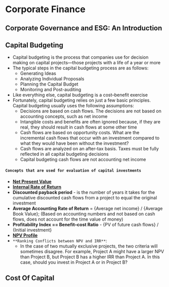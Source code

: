 # Corporate Finance

## Corporate Governance and ESG: An Introduction

## Capital Budgeting
- Capital budgeting is the process that companies use for decision making on capital 
projects—those projects with a life of a year or more
- The typical steps in the capital budgeting process 
are as follows:
  - Generating Ideas
  - Analyzing Individual Proposals
  - Planning the Capital Budget
  - Monitoring and Post-auditing
- Like everything else, capital budgeting is a cost–benefit exercise
- Fortunately, capital budgeting relies on just a few basic principles. Capital budgeting usually uses the following assumptions:
  - Decisions are based on cash flows. The decisions are not based on accounting concepts, such as net income
  - Intangible costs and benefits are often ignored because, if they are real, they should result in cash flows at some other time
  - Cash flows are based on opportunity costs. What are the incremental cash flows that occur with an investment compared to what they would have been without the investment?
  - Cash flows are analyzed on an after-tax basis. Taxes must be fully reflected in all capital budgeting decisions
  - Capital budgeting cash flows are not accounting net income


#### ```Concepts that are used for evaluation of capital investments```
- **[Net Present Value](https://github.com/Mike-Vilms/cfa-i-qm/blob/main/Net-Present-Value.md)**
- **[Internal Rate of Return](https://github.com/Mike-Vilms/cfa-i-qm/blob/main/Internal-Rate-of-Return.md)**
- **Discounted payback period** - is the number of years it takes for the cumulative discounted cash flows from a project to equal the original investment
- **Average Accounting Rate of Return** = {Average net income} / {Average Book Value}; (Based on accounting numbers and not based on cash flows, does not account for the time value of money)
- **Profitability Index == Benefit–cost Ratio** - {PV of future cash flows} / {Initial investment}
- **[NPV Profile](https://github.com/Mike-Vilms/cfa-i-cf/blob/main/NPV-Profile.md)**
- ```**Ranking Conflicts between NPV and IRR**```:
  - In the case of two mutually exclusive projects, the two criteria will sometimes disagree. For example, Project A might have a larger NPV than Project B, but Project B has a higher IRR than Project A. In this case, should you invest in Project A or in Project B?


## Cost Of Capital
